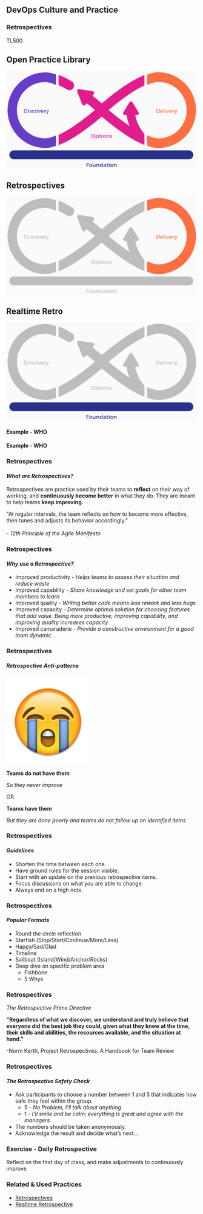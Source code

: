 <!-- .slide: data-background-image="images/RH_NewBrand_Background.png"  -->
## DevOps Culture and Practice <!-- {.element: class="course-title"} -->
### Retrospectives <!-- {.element: class="title-color"} -->
TL500 <!-- {.element: class="title-color"} -->



<!-- .slide: data-background-size="stretch" data-background-image="images/opl-logo.png", class="white-style" -->
<div class="r-stack">
<div class="fragment fade-out" data-fragment-index="0" >
  <h2>Open Practice Library</h2>
  <img src="images/opl-complete.png">
</div>
<div class="fragment current-visible" data-fragment-index="0" >
  <h2>Retrospectives</h2>
  <a target="_blank" href="https://openpracticelibrary.com/practice/iteration-planning/">
  <img src="images/opl-delivery.png">
  </a>
</div>
<div class="fragment current-visible" data-fragment-index="1" >
  <h2>Realtime Retro</h2>
  <a target="_blank" href="https://openpracticelibrary.com/practice/iteration-planning/">
  <img src="images/opl-foundation.png">
  </a>
</div>
</div>



#### Example - WHO<!-- .element: class="title-bottom-left" -->
<!-- .slide: data-background-size="contain" data-background-image="images/retrospectives/example-who.png", class="white-style" -->



#### Example - WHO<!-- .element: class="title-bottom-left" -->
<!-- .slide: data-background-size="contain" data-background-image="images/retrospectives/example-who-2.png", class="white-style" -->



### Retrospectives



#### _What are Retrospectives?_

Retrospectives are practice used by their teams to **reflect** on their way of working, and **continuously become better** in what they do. They are meant to help teams **keep improving.**

"At regular intervals, the team reflects on how to become more effective, then tunes and adjusts its behavior accordingly." <!--{.element: style="font-size: smaller; font-weight: 100;"} -->
</br></br>
_- 12th Principle of the Agile Manifesto_



### Retrospectives
#### _Why use a Retrospective?_
- Improved productivity - *Helps teams to assess their situation and reduce waste*
- Improved capability - *Share knowledge and set goals for other team members to learn*
- Improved quality - *Writing better code means less rework and less bugs*
- Improved capacity - *Determine optimal solution for choosing features that add value. Being more productive, improving capability, and improving quality increases capacity*
- Improved camaraderie - *Provide a constructive environment for a good team dynamic*



### Retrospectives
#### _Retrospective Anti-patterns_
![Cry Emoji](images/cryemoji.png) <!-- {.element: class="inline-image"} -->

**Teams do not have them**

_So they never improve_

OR  

**Teams have them**

_But they are done poorly and teams do not follow up on identified items_



### Retrospectives
#### _Guidelines_
- Shorten the time between each one.
- Have ground rules for the session visible.
- Start with an update on the previous retrospective items.
- Focus discussions on what you are able to change.
- Always end on a high note.



### Retrospectives
#### _Popular Formats_
- Round the circle reflection
- Starfish (Stop/Start/Continue/More/Less)
- Happy/Sad/Glad
- Timeline
- Sailboat (Island/Wind/Anchor/Rocks)
- Deep dive on specific problem area
  - Fishbone
  - 5 Whys



### Retrospectives
_The Retrospective Prime Directive_

**"Regardless of what we discover, we understand and truly believe that everyone
did the best job they could, given what they knew at the time, their skills and
abilities, the resources available, and the situation at hand."**

-Norm Kerth, Project Retrospectives: A Handbook for Team Review



### Retrospectives
#### _The Retrospective Safety Check_

- Ask participants to choose a number between 1 and 5 that indicates how safe they feel within the group.
  - 5 - *No Problem, I’ll talk about anything*
  - 1 - *I’ll smile and be calm; everything is great and agree with the managers*
- The numbers should be taken anonymously.
- Acknowledge the result and decide what’s next...



### Exercise - Daily Retrospective
Reflect on the first day of class, and make adjustments to continuously improve



<!-- .slide: data-background-image="images/chef-background.png" class="white-style" -->
### Related & Used Practices
- [Retrospectives](https://openpracticelibrary.com/practice/retrospectives/)
- [Realtime Retrospective](https://openpracticelibrary.com/practice/realtime-retrospective/)
